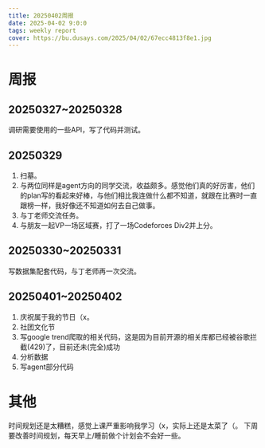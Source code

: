 ```yaml
---
title: 20250402周报
date: 2025-04-02 9:0:0
tags: weekly report
cover: https://bu.dusays.com/2025/04/02/67ecc4813f8e1.jpg
---
```




# 周报
## 20250327~20250328
调研需要使用的一些API，写了代码并测试。
## 20250329
1. 扫墓。
2. 与两位同样是agent方向的同学交流，收益颇多。感觉他们真的好厉害，他们的plan写的看起来好棒，与他们相比我连做什么都不知道，就跟在比赛时一直跟榜一样，我好像还不知道如何去自己做事。
3. 与丁老师交流任务。
4. 与朋友一起VP一场区域赛，打了一场Codeforces Div2并上分。
## 20250330~20250331
写数据集配套代码，与丁老师再一次交流。
## 20250401~20250402
1. 庆祝属于我的节日（x。
2. 社团文化节
3. 写google trend爬取的相关代码，这是因为目前开源的相关库都已经被谷歌拦截(429)了，目前还未(完全)成功
4. 分析数据
5. 写agent部分代码


# 其他
时间规划还是太糟糕，感觉上课严重影响我学习（x，实际上还是太菜了（。
下周要改善时间规划，每天早上/睡前做个计划会不会好一些。
